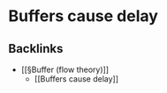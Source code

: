 # Buffers cause delay

## Backlinks
* [[§Buffer (flow theory)]]
	* [[Buffers cause delay]]

<!-- {BearID:2E7613C1-3792-486D-85B7-6171318CE883-5259-000006BF5F3EFA89} -->

